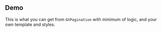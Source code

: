 ## Demo

This is what you can get from `GhPagination` with minimum of logic, and your own template and styles.
